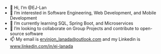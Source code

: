 - 👋 Hi, I’m @EJ-Lan
- 👀 I’m interested in Software Engineering, Web Development, and Mobile Development
- 🌱 I’m currently learning SQL, Spring Boot, and Microservices
- 💞️ I’m looking to collaborate on Group Projects and contribute to open-source software
- 📫 My email is ervinjon_lanada@outlook.com and my Linkedin is www.linkedin.com/in/ej-lanada

<!---
EJ-Lan/EJ-Lan is a ✨ special ✨ repository because its `README.md` (this file) appears on your GitHub profile.
You can click the Preview link to take a look at your changes.
--->
